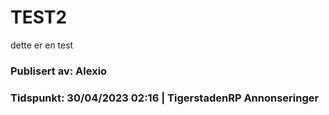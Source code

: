 # **TEST2**

dette er en test

### Publisert av: Alexio

### Tidspunkt: 30/04/2023 02:16 | TigerstadenRP Annonseringer